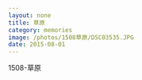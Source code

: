 ```yaml
---
layout: none
title: 草原
category: memories
image: /photos/1508草原/DSC03535.JPG
date: 2015-08-01
---
```

1508-草原